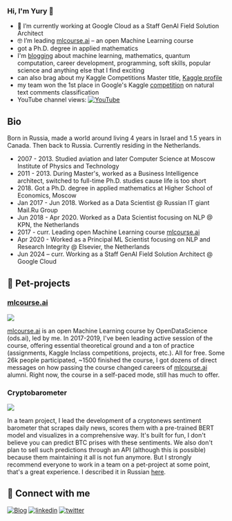 ### Hi, I'm Yury 👋
- 🔭 I’m currently working at Google Cloud as a Staff GenAI Field Solution Architect
- 🤓 I’m leading [mlcourse.ai](https://mlcourse.ai) – an open Machine Learning course
- got a Ph.D. degree in applied mathematics
- I'm [blogging](https://yorko.github.io/) about machine learning, mathematics, quantum computation, career development, programming, soft skills, popular science and anything else that I find exciting
- can also brag about my Kaggle Competitions Master title, [Kaggle profile](https://www.kaggle.com/kashnitsky)
- my team won the 1st place in Google's Kaggle [competition](https://www.kaggle.com/competitions/google-quest-challenge) on natural text comments classification
- YouTube channel views: [![YouTube](https://img.shields.io/youtube/channel/views/UCgGADKKGalfwSNbpSyM5ryg?style=social)](https://www.youtube.com/channel/UCgGADKKGalfwSNbpSyM5ryg)

## Bio 

Born in Russia, made a world around living 4 years in Israel and 1.5 years in Canada. Then back to Russia. Currently residing in the Netherlands. 

- 2007 - 2013. Studied aviation and later Computer Science at Moscow Institute of Physics and Technology 
- 2011 - 2013. During Master's, worked as a Business Intelligence architect, switched to full-time Ph.D. studies cause life is too short 
- 2018\. Got a Ph.D. degree in applied mathematics at Higher School of Economics, Moscow
- Jan 2017 - Jun 2018. Worked as a Data Scientist @ Russian IT giant Mail.Ru Group 
- Jun 2018 - Apr 2020. Worked as a Data Scientist focusing on NLP @ KPN, the Netherlands
- 2017 - curr. Leading open Machine Learning course [mlcourse.ai](https://www.kaggle.com/kashnitsky/mlcourse)
- Apr 2020 - Worked as a Principal ML Scientist focusing on NLP and Research Integrity @ Elsevier, the Netherlands
- Jun 2024 – curr. Working as a Staff GenAI Field Solution Architect @ Google Cloud 


## 🐶 Pet-projects

### [mlcourse.ai](https://mlcourse.ai)

<img src="https://habrastorage.org/webt/ia/m9/zk/iam9zkyzqebnf_okxipihkgjwnw.jpeg" />

[mlcourse.ai](https://mlcourse.ai) is an open Machine Learning course by OpenDataScience (ods.ai), led by me. In 2017-2019, I've been leading active session of the course, offering essential theoretical ground and a ton of practice (assignments, Kaggle Inclass competitions, projects, etc.). All for free.  Some 26k people participated, ~1500 finished the course, I got dozens of direct messages on how passing the course changed careers of [mlcourse.ai](https://mlcourse.ai) alumni. Right now, the course in a self-paced mode, still has much to offer.  

### Cryptobarometer

<img src="https://habrastorage.org/webt/fo/we/-_/fowe-_lvhbcwlju8aouzkelnwcy.png" />

In a team project, I lead the development of a cryptonews sentiment barometer that scrapes daily news, scores them with a pre-trained BERT model and visualizes in a comprehensive way. It's built for fun, I don't believe you can predict BTC prises with these sentiments. We also don't plan to sell such predictions through an API (although this is possible) because them maintaining it all is not fun anymore. But I strongly recommend everyone to work in a team on a pet-project at some point, that's a great experience. I described it in Russian [here](https://habr.com/ru/company/ods/blog/673376/).

## 🤝 Connect with me

[![Blog](https://img.shields.io/badge/yorko-blog-brightgreen)](https://yorko.github.io/) [![linkedin](https://img.shields.io/badge/linkedin%20-%230077B5.svg?&style=for-the-badge&logo=linkedin&logoColor=white)](https://www.linkedin.com/in/kashnitskiy/) [![twitter](https://img.shields.io/twitter/follow/ykashnitsky?style=social)](https://twitter.com/ykashnitsky) 

